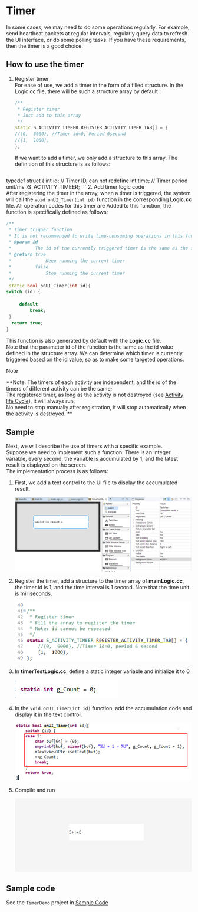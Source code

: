 # <span id = "timer">Timer</span>
In some cases, we may need to do some operations regularly. For example, send heartbeat packets at regular intervals, regularly query data to refresh the UI interface, or do some polling tasks. If you have these requirements, then the timer is a good choice.
## How to use the timer
1. Register timer  
    For ease of use, we add a timer in the form of a filled structure.
In the Logic.cc file, there will be such a structure array by default :
    
    ```c++
    /**
     * Register timer
     * Just add to this array
     */
    static S_ACTIVITY_TIMEER REGISTER_ACTIVITY_TIMER_TAB[] = {
    //{0,  6000}, //Timer id=0, Period 6second
    //{1,  1000},
    };
    ```
    If we want to add a timer, we only add a structure to this array. 
    The definition of this structure is as follows:
    
    ```c++
typedef struct {
int id; // Timer ID, can not redefine
int time; // Timer period unit/ms
}S_ACTIVITY_TIMEER;
    ```
2. Add timer logic code  
   After registering the timer in the array, when a timer is triggered, the system will call the `void onUI_Timer(int id)` function in the corresponding **Logic.cc** file. All operation codes for this timer are Added to this function, the function is specifically defined as follows:
   
   ```c++
   /**
    * Timer trigger function
    * It is not recommended to write time-consuming operations in this function, otherwise it will affect UI refresh
    * @param id
    *         The id of the currently triggered timer is the same as the id at registration
    * @return true
    *             Keep running the current timer
    *         false
    *             Stop running the current timer
    */
	static bool onUI_Timer(int id){
 switch (id) {
	
		default:
			break;
    }
     return true;
   }
   ```
   This function is also generated by default with the **Logic.cc** file.  
   Note that the parameter id of the function is the same as the id value defined in the structure array. We can determine which timer is currently triggered based on the id value, so as to make some targeted operations.

> [!Note]
> **Note: The timers of each activity are independent, and the id of the timers of different activity can be the same;<br/>The registered timer, as long as the activity is not destroyed (see [Activity life Cycle](activity_life_cycle.md)), it will always run;<br/>No need to stop manually after registration, it will stop automatically when the activity is destroyed. **

##  Sample  
Next, we will describe the use of timers with a specific example.  
Suppose we need to implement such a function: There is an integer variable, every second, the variable is accumulated by 1, and the latest result is displayed on the screen.    
The implementation process is as follows:

1. First, we add a text control to the UI file to display the accumulated result.    

    ![](assets/timer/example_text.png)  
2. Register the timer, add a structure to the timer array of **mainLogic.cc**, the timer id is 1, and the time interval is 1 second. Note that the time unit is milliseconds.

    ![](assets/timer/example_struct.png)
    
3. In **timerTestLogic.cc**, define a static integer variable and initialize it to 0  
   
    ![](assets/timer/example_cout.png)  
4. In the `void onUI_Timer(int id)` function, add the accumulation code and display it in the text control.  
   
    ![](assets/timer/example_timer.png)
5. Compile and run   
   
    ![](assets/timer/example_preview.png)  

## Sample code  
 See the `TimerDemo` project in [Sample Code](demo_download.md#demo_download)